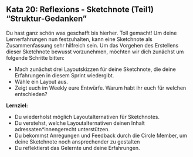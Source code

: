 ## Kata 20: Reflexions - Sketchnote (Teil1) “Struktur-Gedanken”

Du hast ganz schön was geschafft bis hierher. Toll gemacht! Um deine Lernerfahrungen nun festzuhalten, kann eine Sketchnote als Zusammenfassung sehr hilfreich sein. Um das Vorgehen des Erstellens dieser Sketchnote bewusst vorzunehmen, möchten wir dich zunächst um folgende Schritte bitten:

- Mach zunächst drei Layoutskizzen für deine Sketchnote, die deine Erfahrungen in diesem Sprint wiedergibt.
- Wähle ein Layout aus.
- Zeigt euch im Weekly eure Entwürfe. Warum habt ihr euch für welchen entschieden?

**Lernziel:**

- Du wiederholst möglich Layoutalternativen für Sketchnotes.
- Du verstehst, welche Layoutalternativen deinen Inhalt adressaten\*innengerecht unterstützen.
- Du bekommst Anregungen und Feedback durch die Circle Member, um deine Sketchnote noch ansprechender zu gestalten
- Du reflektierst das Gelernte und deine Erfahrungen.
